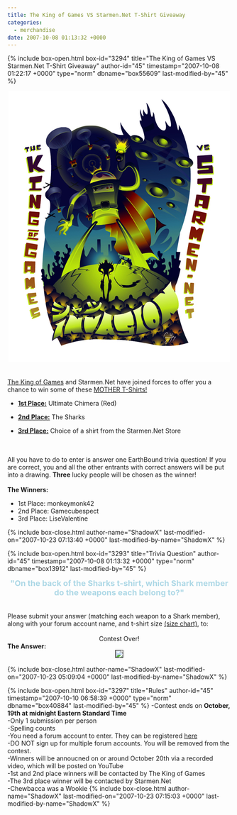 ```yaml
---
title: The King of Games VS Starmen.Net T-Shirt Giveaway
categories:
  - merchandise
date: 2007-10-08 01:13:32 +0000
---
```

{% include box-open.html box-id="3294" title="The King of Games VS Starmen.Net T-Shirt Giveaway" author-id="45" timestamp="2007-10-08 01:22:17 +0000" type="norm" dbname="box55609" last-modified-by="45" %}
	<center><img src="/merchandise/images/main/kogcontest2_main.jpg" border="0" /></center>
	<br /><br />
	<a href="http://www.the-king-of-games.com/english/">The King of Games</a> and Starmen.Net 
	have joined forces to offer you a chance to win some of these <a href="http://www.the-king-of-games.com/english/shop/index.php?mode=catalog_list&type=game&game_id=7">MOTHER T-Shirts!</a>
	<br />
	<ul><li><b><u>1st Place:</u></b> Ultimate Chimera (Red)</li></ul>
	<ul><li><b><u>2nd Place:</u></b> The Sharks</li></ul>
	<ul><li><b><u>3rd Place:</u></b> Choice of a shirt from the Starmen.Net Store</li></ul>
	<br /><br />
	All you have to do to enter is answer one EarthBound trivia question! If you are correct,
	you and all the other entrants with correct answers will be put into a drawing. <b>Three</b> lucky people will be chosen as the winner!
	<br /><br />
	<b>The Winners:</b>
	<br />
<ul>
<li>1st Place: monkeymonk42</li>
<li>2nd Place: Gamecubespect</li>
<li>3rd Place: LiseValentine</li>
</ul>
{% include box-close.html author-name="ShadowX" last-modified-on="2007-10-23 07:13:40 +0000" last-modified-by-name="ShadowX" %}

{% include box-open.html box-id="3293" title="Trivia Question" author-id="45" timestamp="2007-10-08 01:13:32 +0000" type="norm" dbname="box13912" last-modified-by="45" %}
<center><b><font color="lightblue"><font size="4">"On the back of the Sharks t-shirt, which Shark member do the weapons each belong to?"</font></font></b></center>
<br /><br />
	Please submit your answer (matching each weapon to a Shark member), along with your forum account name, and t-shirt size <a href="http://www.the-king-of-games.com/english/shop/index.php?mode=shop_info">(size chart)</a>, to:
	<br /><br />
	<center>Contest Over!</center>
	<b>The Answer:</b><br />
<center>
<img src="http - //www.starmen.net/merchandise/images/main/koganswer2.jpg" border="1" />
</center>

{% include box-close.html author-name="ShadowX" last-modified-on="2007-10-23 05:09:04 +0000" last-modified-by-name="ShadowX" %}

{% include box-open.html box-id="3297" title="Rules" author-id="45" timestamp="2007-10-10 06:58:39 +0000" type="norm" dbname="box40884" last-modified-by="45" %}
-Contest ends on <b>October, 19th at midnight Eastern Standard Time</b><br />
-Only 1 submission per person<br />
-Spelling counts<br />
-You need a forum account to enter. They can be registered <a href="http://starmen.net/forum/?t=pre_reg">here</a><br />
-DO NOT sign up for multiple forum accounts. You will be removed from the contest.<br />
-Winners will be annoucned on or around October 20th via a recorded video, which will be posted on YouTube<br />
-1st and 2nd place winners will be contacted by The King of Games<br />
-The 3rd place winner will be contacted by Starmen.Net<br />
-Chewbacca was a Wookie
{% include box-close.html author-name="ShadowX" last-modified-on="2007-10-23 07:15:03 +0000" last-modified-by-name="ShadowX" %}
